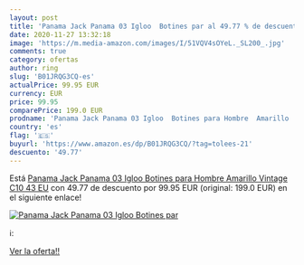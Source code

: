 ```yaml
---
layout: post
title: 'Panama Jack Panama 03 Igloo  Botines par al 49.77 % de descuento'
date: 2020-11-27 13:32:18
image: 'https://m.media-amazon.com/images/I/51VQV4sOYeL._SL200_.jpg'
comments: true
category: ofertas
author: ring
slug: 'B01JRQG3CQ-es'
actualPrice: 99.95 EUR
currency: EUR
price: 99.95
comparePrice: 199.0 EUR
prodname: 'Panama Jack Panama 03 Igloo  Botines para Hombre  Amarillo  Vintage C10   43 EU'
country: 'es'
flag: '🇪🇸'
buyurl: 'https://www.amazon.es/dp/B01JRQG3CQ/?tag=tolees-21'
descuento: '49.77'
---
```


Está [Panama Jack Panama 03 Igloo  Botines para Hombre  Amarillo  Vintage C10   43 EU](https://www.amazon.es/dp/B01JRQG3CQ/?tag=tolees-21) con 49.77 de descuento por 99.95 EUR (original: 199.0 EUR) en el siguiente enlace!

[![Panama Jack Panama 03 Igloo  Botines par](https://m.media-amazon.com/images/I/51VQV4sOYeL._SL200_.jpg)](https://www.amazon.es/dp/B01JRQG3CQ/?tag=tolees-21)

ℹ️:


[Ver la oferta!!](https://www.amazon.es/dp/B01JRQG3CQ/?tag=tolees-21)
